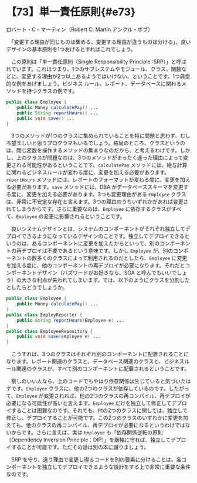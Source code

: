 # 【73】単一責任原則{#e73}

<div class="author">ロバート・C・マーティン（Robert C. Martin アンクル・ボブ）</div>

　「変更する理由が同じものは集める、変更する理由が違うものは分ける」。良いデザインの基本原則を1つあげるとすればこれでしょう。

　この原則は「単一責任原則（Single Responsibility Principle :SRP）」と呼ばれています。これはつまり、1つのサブシステムやモジュール、クラス、関数などに、変更する理由が2つ以上あるようではいけない、ということです。1つ典型的な例をあげましょう。ビジネス ルール、レポート、データベースに関わるメソッドを持つクラスの例です。

```java
public class Employee {
    public Money calculatePay() ...
    public String reportHours() ...
    public void save() ...
}
```

　3つのメソッドが1つのクラスに集められていることを特に問題と思わず、むしろ望ましいと思うプログラマもいるでしょう。結局のところ、クラスというのは、閉じ変数を操作するメソッドの集まりなのだから、と考えるわけです。しかし、上のクラスが問題なのは、3つのメソッドがまったく違った理由によって変更される可能性があるということです。`calculatePay` メソッドには、給与計算に関わるビジネスルールが変わる度に、変更を加える必要があります。`reportHours` メソッドには、レポートのフォーマットが変わる度に、変更を加える必要があります。`save` メソッドには、DBA がデータベーススキーマを変更する度に、変更を加える必要があります。3つも変更理由がある `Employee` クラスは、非常に不安定な存在と言えます。3つの理由のうちいずれかがあれば変更されてしまうからです。さらに重要なのは、`Employee` に依存するクラスがすべて、`Employee` の変更に影響されるということです。

　良いシステムデザインとは、システムのコンポーネントがそれぞれ独立してデプロイできるようになっているデザインのことです。独立してデプロイできるというのは、あるコンポーネントに変更を加えたからといって、別のコンポーネントの再デプロイは不要であるという意味です。しかし `Employee` が、別のコンポーネントの数多くのクラスによって利用されるのだとしたら、`Employee` に変更を加える度に、他のコンポーネントの再デプロイが必要になります。それだとコンポーネントデザイン（バズワードがお好きなら、SOA と呼んでもいいでしょう）の大きな利点が失われてしまいます。では、以下のようにクラスを分割したとしたらどうでしょうか。

```java
public class Employee {
    public Money calculatePay() ...
}
public class EmployReporter {
    public String reportHours(Employee e) ...
}
public class EmployeeRepository {
    public void save(Employee e) ...
}
```

　こうすれば、3つのクラスはそれぞれ別のコンポーネントに配置されることになります。レポート関連のクラスと、データベース関連のクラスと、ビジネスルール関連のクラスが、すべて別のコンポーネントに配置されるということです。

　察しのいい人なら、上のコードでもやはり依存関係は生じていると気づいたはずです。`Employee` クラスに、他の2つのクラスが依存しているのです。したがって、`Employee` が変更されれば、他の2つのクラスの再コンパイル、再デプロイが必要になる可能性が高いと言えます。`Employee` だけを独立して修正してデプロイすることは困難なのです。それでも、他の2つのクラスに関しては、独立して修正し、デプロイすることが可能です。この2つのクラスのいずれかに変更を加えても、他のクラスの再コンパイル、再デプロイが必要になるというわけではないからです。さらに言えば、実は `Employee` も「依存関係逆転の原則（Dependency Inversion Principle：DIP）」を厳格に守れば、独立してデプロイすることが可能です。ただその話は別の本に譲りましょう。

　SRP を守り、違う理由で変更し得るコードを別の要素に分けることは、各コンポーネントを独立してデプロイできるような設計をする上で非常に重要な条件なのです。
